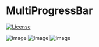 # MultiProgressBar
[![License](https://img.shields.io/badge/license-Apache%202.0-blue.svg)](https://github.com/knight-rider1609/MultiProgressBar/blob/master/LICENSE)

![image](https://github.com/knight-rider1609/MultiProgressBar/blob/master/versatileprogressbar/src/main/res/drawable/bouncy_balls.gif)&#09;&#09;&#09;&#09;&#09;&#09;&#09;
![image](https://github.com/knight-rider1609/MultiProgressBar/blob/master/versatileprogressbar/src/main/res/drawable/clock.gif)&#09;&#09;
![image](https://github.com/knight-rider1609/MultiProgressBar/blob/master/versatileprogressbar/src/main/res/drawable/fidget.gif)
